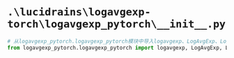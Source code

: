 # `.\lucidrains\logavgexp-torch\logavgexp_pytorch\__init__.py`

```py
# 从logavgexp_pytorch.logavgexp_pytorch模块中导入logavgexp、LogAvgExp、LogAvgExp2D、LogAvgExp3D类和函数
from logavgexp_pytorch.logavgexp_pytorch import logavgexp, LogAvgExp, LogAvgExp2D, LogAvgExp3D
```